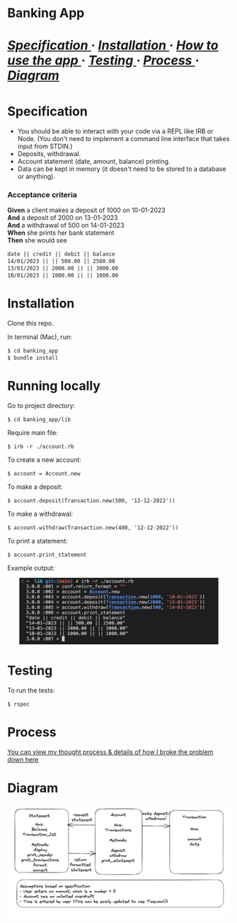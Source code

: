 <h1> Banking App <h1> 
<div>
<h5>
<a href='https://github.com/kwatts949/banking_app/blob/main/README.md#Specification'> Specification </a> <span> · </span>
<a href='https://github.com/kwatts949/banking_app/blob/main/README.md#Installation'> Installation </a><span> · </span>
<a href='https://github.com/kwatts949/banking_app/blob/main/README.md#How-to-use-the-app'> How to use the app </a><span> · </span>
<a href='https://github.com/kwatts949/banking_app/blob/main/README.md#Testing'> Testing </a><span> · </span>
<a href='https://github.com/kwatts949/banking_app/blob/main/README.md#Process'> Process </a><span> · </span>
<a href='https://github.com/kwatts949/banking_app/blob/main/README.md#Diagram'> Diagram </a>

<h5>
</div>

# Specification

* You should be able to interact with your code via a REPL like IRB or Node.  (You don't need to implement a command line interface that takes input from STDIN.)
* Deposits, withdrawal.
* Account statement (date, amount, balance) printing.
* Data can be kept in memory (it doesn't need to be stored to a database or anything).

### Acceptance criteria

**Given** a client makes a deposit of 1000 on 10-01-2023  
**And** a deposit of 2000 on 13-01-2023  
**And** a withdrawal of 500 on 14-01-2023  
**When** she prints her bank statement  
**Then** she would see

```
date || credit || debit || balance
14/01/2023 || || 500.00 || 2500.00
13/01/2023 || 2000.00 || || 3000.00
10/01/2023 || 1000.00 || || 1000.00
```

# Installation

Clone this repo.

In terminal (Mac), run:
```
$ cd banking_app
$ bundle install
```

# Running locally

Go to project directory:
```
$ cd banking_app/lib
```
Require main file:
```
$ irb -r ./account.rb
```
To create a new account:
```
$ account = Account.new
```
To make a deposit:
```
$ account.deposit(Transaction.new(500, '12-12-2022'))
```
To make a withdrawal:
```
$ account.withdraw(Transaction.new(400, '12-12-2022'))
```
To print a statement:
```
$ account.print_statement
```
Example output: <br>
<div align='center'>
<img src="/resources/app_output.png" width="450" height="150" />
</div>

# Testing 

To run the tests:
```
$ rspec
```

# Process
<a href='https://github.com/kwatts949/banking_app/wiki/Thought-Process'> You can view my thought process & details of how I broke the problem down here </a>

# Diagram
![diagram of class system](/resources/bank_app_diagram.png "Diagram of classes")





